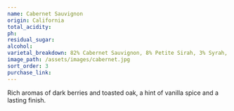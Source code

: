 ```yaml
---
name: Cabernet Sauvignon
origin: California
total_acidity:
ph:
residual_sugar:
alcohol:
varietal_breakdown: 82% Cabernet Sauvignon, 8% Petite Sirah, 3% Syrah, 7% Other Complimentary Red Varietals
image_path: /assets/images/cabernet.jpg
sort_order: 3
purchase_link:
---
```


Rich aromas of dark berries and toasted oak, a hint of vanilla spice and a lasting finish.